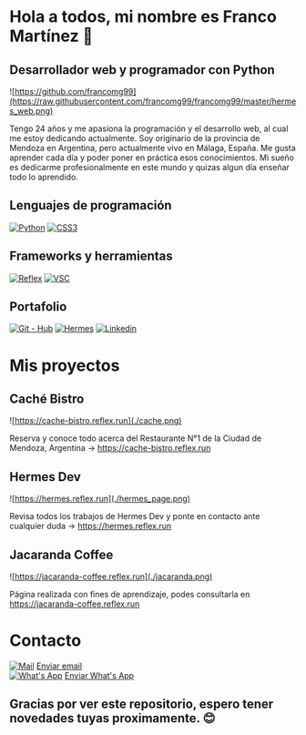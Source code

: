 # Hola a todos, mi nombre es Franco Martínez 👋
## Desarrollador web y programador con Python

![https://github.com/francomg99](https://raw.githubusercontent.com/francomg99/francomg99/master/hermes_web.png)

Tengo 24 años y me apasiona la programación y el desarrollo web, al cual me estoy dedicando actualmente. Soy originario de la provincia de Mendoza en Argentina, pero actualmente vivo en Málaga, España.
Me gusta aprender cada día y poder poner en práctica esos conocimientos. Mi sueño es dedicarme profesionalmente en este mundo y quizas algun día enseñar todo lo aprendido.

## Lenguajes de programación
[![Python](https://img.shields.io/badge/Python-%233776AB?style=for-the-badge&logo=python&logoColor=white&labelColor=101010)]()
[![CSS3](https://img.shields.io/badge/CSS3-%231572B6?style=for-the-badge&logo=css3&logoColor=white&labelColor=101010)]()

## Frameworks y herramientas
[![Reflex](https://img.shields.io/badge/REFLEX-%23181717?style=for-the-badge&logo=resend&logoColor=white&labelColor=101010)]()
[![VSC](https://img.shields.io/badge/VISUAL%20STUDIO%20CODE-%23007ACC?style=for-the-badge&logo=visualstudiocode&labelColor=101010)]()

## Portafolio
[![Git - Hub](https://img.shields.io/badge/GIT--HUB-%23181717?style=for-the-badge&logo=github&labelColor=101010)]()
[![Hermes](https://img.shields.io/badge/HERMES-%23D1181E?style=for-the-badge&logo=hetzner&labelColor=101010)]()
[![Linkedin](https://img.shields.io/badge/LINKEDIN-%230A66C2?style=for-the-badge&logo=linkedin&labelColor=101010)]()

# Mis proyectos

## Caché Bistro

![https://cache-bistro.reflex.run](./cache.png)

Reserva y conoce todo acerca del Restaurante N°1 de la Ciudad de Mendoza, Argentina -> https://cache-bistro.reflex.run

## Hermes Dev

![https://hermes.reflex.run](./hermes_page.png)

Revisa todos los trabajos de Hermes Dev y ponte en contacto ante cualquier duda -> https://hermes.reflex.run

## Jacaranda Coffee

![https://jacaranda-coffee.reflex.run](./jacaranda.png)

Página realizada con fines de aprendizaje, podes consultarla en https://jacaranda-coffee.reflex.run

# Contacto

[![Mail](https://img.shields.io/badge/Gmail-red?style=for-the-badge&logo=gmail&labelColor=white&link=https%3A%2F%2Fmail.google.com%2Fmail%2Fu%2F0%2F%23inbox%3Fcompose%3DCllgCKHRtgQwSnjwwPCwbnZvQnfzXGFplcwVmqFpfmjhBlPdtMTTgfsMhkBNrWltKhHbtqPhzsq
)]()
[Enviar email](https://mail.google.com/mail/u/0/#inbox?compose=CllgCKHRtgQwSnjwwPCwbnZvQnfzXGFplcwVmqFpfmjhBlPdtMTTgfsMhkBNrWltKhHbtqPhzsq)
</br>
[![What's App](https://img.shields.io/badge/What's%20App-%2325D366?style=for-the-badge&logo=whatsapp&labelColor=white&link=https%3A%2F%2Fwa.me%2F%2B34625779836
)]()
[Enviar What's App]([https://mvp.microsoft.com/es-es/PublicProfile/5004970](https://wa.me/+34625779836))

## Gracias por ver este repositorio, espero tener novedades tuyas proximamente. 😊

<!--
**francomg99/francomg99** is a ✨ _special_ ✨ repository because its `README.md` (this file) appears on your GitHub profile.

Here are some ideas to get you started:

- 🔭 I’m currently working on ...
- 🌱 I’m currently learning ...
- 👯 I’m looking to collaborate on ...
- 🤔 I’m looking for help with ...
- 💬 Ask me about ...
- 📫 How to reach me: ...
- 😄 Pronouns: ...
- ⚡ Fun fact: ...
-->
